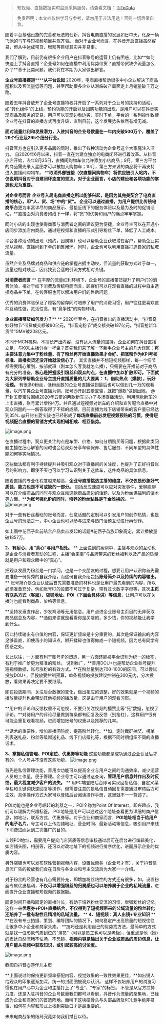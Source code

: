 > 短视频、直播数据实时监测采集服务，请查看文档： [TiToData](https://www.titodata.com?from=douyinarticle)

> 免责声明：本文档仅供学习与参考，请勿用于非法用途！否则一切后果自负。



随着平台基础设施的完善和玩法的创新，抖音电商直播的发展如日中天，化身一辆飞驰的马车与短视频项目并驾齐驱。
而对于企业号而言，在抖音开启直播虽然容易，但从中达成带货、增粉等目标其实并非易事。

我们了解到，目前仍有很多企业用户在抖音账号的运营上仍有困惑，比如**如何快速上手抖音直播？企业号如何在直播中利用优势带货？直播带货缺少流量怎么办？**基于此类问题，我们将在本期为大家做出解答。

**企业号直播赛道********从平台说起**
2020年，电商直播帮助很多中小企业解决了商品囤积以及客流量低等问题，甚至帮助很多企业从濒临破产局面走上月销量破千万之路。

随着去年抖音放开了企业号直播特权并开启了一系列对于企业号的扶持和活动，如“转化组件”的上线，预约功能的开启以及团购功能的出现，是用户可以在抖音实现商品及服务的交易，用户可以实现边看边买，实时下单，平台的一系列操作致使企业号在抖音的直播方式再度升级，直到目前，这个发展势头依然有增无减。

**面对流量红利和发展潜力，入驻抖音的企业号数量在一年内突破500万个，覆盖了29个行业及295个细分行业。**

抖音官方也在引入更多品牌的同时，推出了各种活动为企业号这个大家庭注入活力。
自2020年6月以来，抖音一直在为建立独立的电商闭环进行着改革。从抖音小店开始，去年8月25日，直播间购物车仅允许添加小店商品；9月，第三方平台的商品需先录入星图才可以被加入购物车；10月，第三方来源的商品将不再支持进入直播间购物车。
****取消外部链接（仅直播间购物车）将供应链引入站内，不仅说明抖音对于自建闭环态度的坚决，对于企业而言，小店的建设和各项功能的掌握也尤为重要。**


**对企业号而言**
**企业号入局电商直播之所以能够兴起，是因为其完美契合了电商直播的核心，即“人、货、场”中的“货”。
企业可以通过直播，为用户提供比传统电商平台**更为丰富详尽的商品展示、最接近线下的服务体验以及最为及时的促销活动。**直接面对消费者如线下一样，将“货”的优势和用户的痛点牢牢掌握。

同时小店的出现也使得商家与消费者之间的建议更为便捷，企业号主可以在开通小店同步添加店内商品，通过短视频和直播的形式引导粉丝下单，降低了人工成本。

平台各种活动的出现（预约，团购等）也可以帮助企业获取潜在客户，帮助企业实现从视频、直播间到下单的销售闭环。同时，企业也可以利用直播打造自家的私域流量。

虽然企业及品牌对商品和供应链的掌握占据主动权，但流量的获取方式过于单一，流量也相对缺乏，因此找到合适的引流方式相对关键。

**对消费者而言**
**
在丰厚的流量红利环境下，企业号的直播带货提升了用户们的消费体验，相对于线下消费及传统电商而言，顾客们可以在观看直播的过程中自主选择商品并下单，在线客服也可以解决用户们的售后问题。

优秀的消费体验保证了顾客的留存同时培养了用户的消费习惯，用户往往更喜欢这种互动性强，灵活性高，有“竞争性”的购物环境。


**企业直播带货如何发力？****
**
2020年至今，在抖音推出的直播活动中，“抖音奇妙好物节”带货成交额破80亿元，“抖音宠粉节”成交额突破187亿元，“抖音抢新年货节”GMV破208亿元。

不同于MCN机构，不擅长产出内容，没有达人流量的加持，企业如何在抖音直播立足，与KOL主播分得一杯羹？首先我们来了解一下新手企业号主的几大误区：**将主要注意力集中于粉丝量、有了粉丝再开始直播效果才会好、把涨粉作为KPI考核标准、直播卖货还没开始就没信心了。**
其实直播并不想短视频那样，每一个细节都需要精心策划，按部就班（剧本怎么写我就怎么播），只需要在开播前对于商品有充分的准备，**核心是把握吸引粉丝和观众的点，在直播中加以扩散即可。下面就为大家列举帮助企业号主提升直播质量的几大要素：**
**1、借助热点（爆款），玩好话题。**
有很多0粉丝，低粉丝数的企业号直播做到最后也可以做到几十万的观看量，以汽车类企业号直播为例，账号@开封五菱宝骏，就把“爆款”做到出圈。
@开封五菱宝骏围绕2020年五菱的两款新车举办了多场直播活动，利用两款新车的上市直播，账号累计增粉4万。并且通过短视频对新车的介绍和宣传配合直播中对观众问题的一一解答取得了不错的成绩，目前直播为线下店铺带来的客户量已经达到35%.
@开封五菱宝骏也已经形成了**每场直播前必发短视频预热的习惯，使得短视频配合直播的营销方式实现相辅相成、相互借势。**

![image.png](https://cdn.nlark.com/yuque/0/2021/png/97322/1615343282173-4a636de4-dcfa-4837-8ba4-7515b82b95bf.png#align=left&display=inline&height=540&margin=%5Bobject%20Object%5D&name=image.png&originHeight=1079&originWidth=1080&size=1588341&status=done&style=none&width=540)


在直播过程中，观众更关注的点是车型、价格、如何分期购买等问题，根据此类问题主播在细心解答的同时也会给观众分享车辆保养、售后服务、不同车型的具体性能如何等实际情况。

这些做法都有利于持续提升并吸引观众对于直播间的关注度，也提升了正好抖音账号的影响力。即使不买也可以学习认识到关于这款车，这件商品的具体信息。

随着直播的专业化程度越来越高，**企业号直播挑选主播的维度，不仅仅是形象好气质佳，能力也是不可或缺的一部分。**
包括反应速度可以应对突发事件，爱聊能聊可以在介绍商品的同时与观众互动这款商品周边的话题，以及为粉丝谋福利的话术等方面。****为账号强化IP的同时，培养的粉丝粘性是千金难换的。**
**
![image.png](https://cdn.nlark.com/yuque/0/2021/png/97322/1615343291878-95420e9f-8de8-4779-9806-2d7380db25cb.png#align=left&display=inline&height=540&margin=%5Bobject%20Object%5D&name=image.png&originHeight=1079&originWidth=1080&size=1472532&status=done&style=none&width=540)


对于一些有粉丝基础的账号而言，创意话题的定制可以引发用户的创作热情，也是企业号的玩法之一，中小企业也可以参与进来与热门话题互动进行再创作。

如上图中花西子此前结合产品卖点发起的话题#花西子苗族印象高定，累计播放量破1857万。

**2、有耐心，用“真心”与用户相处。**
**
上面说到的案例中，主播与观众的互动也是企业与消费者互动的过程，主播“会来事”与品牌带来的粉丝福利以及产品的质量就是用户和观众眼中的“真心”。

把观众发展为粉丝是一门学问，也是一个交朋友的过程，想要让用户认识你首先需要准备一份优秀的自我介绍，而这份自我介绍包括**账号简介以及持续的内容输出。**
**
账号简介是企业认证后首先需要准备的材料也是让用户最先看到的内容，所以必须准备充分。例如账号ID的设置不可过于复杂，带有过长数字字母等，其次**主页有联系方式（客服）、店铺地址、POI（下面会具体讲）等信息**，让用户可以在关播时也能看到商品、价格等信息。

**坚持发垂直作品，少发鸡汤等无用信息。用户点进企业账号主页目的无非获取商品信息及内容，**通俗来讲就是看看你是买啥的，多少钱，你的视频能让我学到什么。

因此持续输出有价值的内容，保证更新频率是十分重要的，其次是保证输出的内容足够垂直，即使再小的知识点，掰开揉碎也值得做成一个短视频，因为总有同学有困惑之处。

长此以往，一方面有利于账号IP的塑造，另一方面还能被平台识别为统一的标签，有利于推广给更为精准的粉丝。
说到推广，**善用DOU+也是帮助企业账号提升短视频数据，账号涨粉的有效方式。**在粉丝量到达700-1000的区间，可以尝试投放DOU+，但投放要控制预算，单条视频的投放建议控制在300元内，分次投放，看效果再决定要不要继续。

即在投放期间，关注后台数据的变化，做出相应的调整，好的效果就是一个视频的播放量提升也会带动其他视频的播放量，这是由于用户的观看习惯。

**用户的评论和反馈权重不可忽视，不要只关注视频的播赞比等“死”数据，忽视了评论。**对待用户的评论尽量做到每条都有回复及反馈（别抬杠），这样用户很有可能会重复观看视频，进而增加账号的权重以及推荐的几率。

**话术的重要性，增加直播间热度，提高粉丝转化。**如，定时截屏抽奖、榜单列表送礼品、粉丝等级赠送礼品、线下门店赠礼等，根据不同时期组织不同的直播话术。

**3、掌握私信管理、POI定位、优惠券等功能**
这些功能都是成功通过企业认证后才有的，个人号并不没有这些功能。
![image.png](https://cdn.nlark.com/yuque/0/2021/png/97322/1615343308875-9b82cafb-7fa3-45a5-adbc-060c503207b9.png#align=left&display=inline&height=438&margin=%5Bobject%20Object%5D&name=image.png&originHeight=875&originWidth=1080&size=192864&status=done&style=none&width=540)


首先是私信管理功能，善用次功能可以提高企业与用户之间的沟通效率，减少运营人员的工作量，便于管理。企业号主可以通过这查询，**管理用户信息并作出及时反馈，最大程度减少客户的流失。**
**
用PC端登陆后台即可实现回复私信、自定义菜单栏和关键词快速回复等操作，但需要注意的是私信自动回复需要通过审核后方可生效，具体操作方式大家可以登陆后台阅读操作手册，这里就不一一赘述了。


POI功能也是企业号崛起的利器之一，POI全称为Point Of Interest，即兴趣点，我们可以理解为兴趣标签。
POI地址是用户可以通过这个地址查看更为详细的商户信息，如地址，联系方式，优惠券等。对于企业和商家而言，**POI地址相当于给用户的电子名片**，号主可以上传店铺地址、营业时间、最新活动等信息，吸引用户来线下消费进而达到二次推广的目的。

认领POI地址，需要用户提交门店资质等信息审核通过后可在后台进行编辑美化，如店铺头图，相册等，还可以对改地址下的视频进行排序优化，进而展示企业的优质内容。

另外店铺也可以发布软性营销视频内容，设置优惠券（企业号才有），关于抖音信息流广告的投放我们会在日后与各企业和号主交流后为大家一一介绍。

对于粉丝的经营也有几点需要补充，即增加粉丝粘性的方式还有很多，如，设置粉丝专属优惠福利，**不仅可以增强粉丝的归属感也可以培养属于企业的私域流量**，进而提升企业直播和短视频的数据额。

固定时间开播和固定的直播时长，有助于培养粉丝交流的习惯，增强粉丝的记忆。这样一来**优惠券+POI+直播结合，不仅得到了短视频带来的公域流量的粉丝转化还培养了一批有粘性且精准的私域流量。**
**
**4、短视频：真人出镜+专业知识**
**
**在没有专业拍摄、策划、编导团队的情况下，如何稳定产出高质量的短视往往让很多中小企业和商家头疼。
**技巧还是利用自己的优势找方法，最简单的方式就是找一位形象气质到位的“演员”（可以是员工也可以是老板），但重点是他（她）的表达自然流畅不怯场，不恐镜。**视频内容是输出关于企业或商品的周边信息，让用户能从视频中获取知识，或引起较高的讨论度。**


![image.png](https://cdn.nlark.com/yuque/0/2021/png/97322/1615343318990-f98b3a13-ef6b-45ac-a08e-02f407b6b8f9.png#align=left&display=inline&height=439&margin=%5Bobject%20Object%5D&name=image.png&originHeight=877&originWidth=1080&size=2136477&status=done&style=none&width=540)


截图自抖音@游伴儿主页

**上面说过的保持更新频率搭配内容、视觉效果的一致性效果更佳，**如出镜人给观众的印象逐渐加深，统一的封面图被观众认识。
这样不仅培养用户的浏览习惯也在用户心中为企业和主播打上了“专业”、“专家”的标签。
不管是从官方扶持力度，还是入驻抖音的企业号数量我们都可以看到，抖音作为流量的聚集地，已经成为企业和商家们的首选阵地。而啃下这块硬骨头与头部品牌及KOL竞争绝非易事，如何在内容和形式上找到突破口才是最重要的。

未来电商战争的结局究竟如何我们拭目以待。
